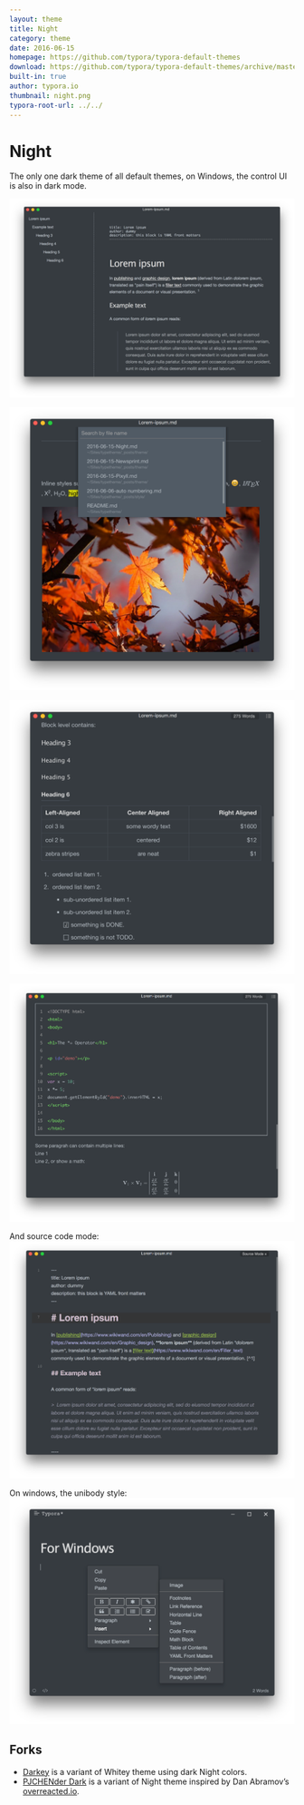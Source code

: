 ```yaml
---
layout: theme
title: Night
category: theme
date: 2016-06-15
homepage: https://github.com/typora/typora-default-themes
download: https://github.com/typora/typora-default-themes/archive/master.zip
built-in: true
author: typora.io
thumbnail: night.png
typora-root-url: ../../
---
```


# Night

The only one dark theme of all default themes, on Windows, the control UI is also in dark mode.

 ![1](/media/theme/night/1.png)

 ![2](/media/theme/night/2.png)

 ![3](/media/theme/night/3.png)

 ![4](/media/theme/night/4.png)

And source code mode: ![5](/media/theme/night/5.png)

 On windows, the unibody style:![6](/media/theme/night/6.png)

## Forks

* [Darkey](/fork/Darkey) is a variant of Whitey theme using dark Night colors.
* [PJCHENder Dark](/fork/pjchender-dark/) is a variant of Night theme inspired by Dan Abramov’s [overreacted.io](https://overreacted.io/).
